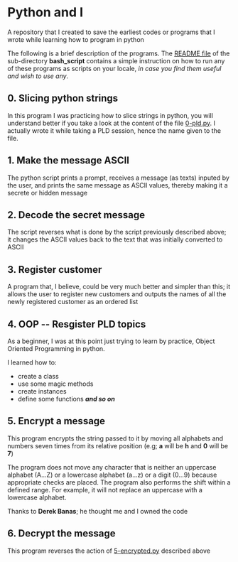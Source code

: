 # Python and I
A repository that I created to save the earliest codes or programs that I wrote while learning how to program in python

The following is a brief description of the programs. The [README file](./bash_scripts/README.md) of the sub-directory **bash_script** contains a simple instruction on how to run any of these programs as scripts on your locale, *in case you find them useful and wish to use any*.

## 0. Slicing python strings
In this program I was practicing how to slice strings in python, you will understand better if you take a look at the content of the file [0-pld.py](./0-pld.py). I actually wrote it while taking a PLD session, hence the name given to the file.

## 1. Make the message ASCII
The python script prints a prompt, receives a message (as texts) inputed by the user, and prints the same message as ASCII values, thereby making it a secrete or hidden message

## 2. Decode the secret message
The script reverses what is done by the script previously described above; it changes the ASCII values back to the text that was initially converted to ASCII

## 3. Register customer
A program that, I believe, could be very much better and simpler than this; it allows the user to register new customers and outputs the names of all the newly registered customer as an ordered list

## 4. OOP -- Resgister PLD topics
As a beginner, I was at this point just trying to learn by practice, Object Oriented Programming in python.

I learned how to:
- create a class
- use some magic methods
- create instances
- define some functions ***and so on***

## 5. Encrypt a message
This program encrypts the string passed to it by moving all alphabets and numbers seven times from its relative position (e.g; **a** will be **h** and **0** will be **7**)

The program does not move any character that is neither an uppercase alphabet (A...Z) or a lowercase alphabet (a...z) or a digit (0...9) because appropriate checks are placed. The program also performs the shift within a defined range. For example, it will not replace an uppercase with a lowercase alphabet.

Thanks to **Derek Banas**; he thought me and I owned the code

## 6. Decrypt the message
This program reverses the action of [5-encrypted.py](./5-encrypted.py) described above
